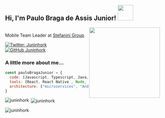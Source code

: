 <h2> Hi, I'm Paulo Braga de Assis Junior! <img src="https://media.giphy.com/media/llarwdtFqG63IlqUR1/giphy.gif" width="50"></h2>
<img align='right' src="https://media.giphy.com/media/ZVik7pBtu9dNS/giphy.gif" width="230">
<p>

</br>Mobile Team Leader at <a href="https://stefanini.com/pt-br">Stefanini Group</a>
</em></p>

[![Twitter: Juninhork](https://img.shields.io/twitter/follow/juninhork?style=social)](https://twitter.com/juninhork)
[![GitHub Juninhork](https://img.shields.io/github/followers/juninhork?label=follow&style=social)](https://github.com/juninhork)

### A little more about me...  

```javascript
const pauloBragaJunior = {
  code: [Javascript, Typescript, Java, Kotlin, Swift, HTML, CSS],
  tools: [React, React Native , Node, Styled-Components, Angular , Spring],
  architecture: ["microservices", "Android", "IOS"],
}
```

<p><img align="left" src="https://github-readme-stats.vercel.app/api/top-langs?username=juninhork&show_icons=true&locale=en&layout=compact" alt="juninhork" /></p>

<p>&nbsp;<img align="center" src="https://github-readme-stats.vercel.app/api?username=juninhork&show_icons=true&locale=en" alt="juninhork" /></p>

<p><img align="center" src="https://github-readme-streak-stats.herokuapp.com/?user=juninhork&" alt="juninhork" /></p>
